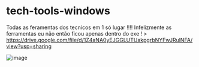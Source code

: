 # tech-tools-windows
Todas as feramentas dos tecnicos em 1 só lugar !!!!
Infelizmente as ferramentas eu não então ficou apenas dentro do exe ! > https://drive.google.com/file/d/1Z4aNA0yEJGGLUTUakpgrbNYFwJRulNFA/view?usp=sharing

![image](https://github.com/user-attachments/assets/c7fa7a61-18c7-4e61-9803-0afc922e3516)
